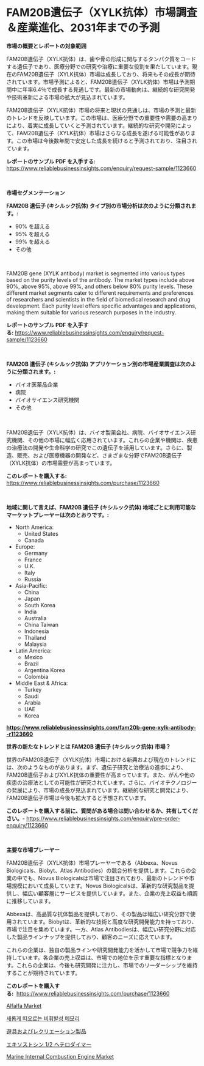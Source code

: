 <p><h1>FAM20B遺伝子（XYLK抗体）市場調査＆産業進化、2031年までの予測</h1></p><p><strong>市場の概要とレポートの対象範囲</strong></p>
<p><p>FAM20B遺伝子（XYLK抗体）は、歯や骨の形成に関与するタンパク質をコードする遺伝子であり、医療分野での研究や治療に重要な役割を果たしています。現在のFAM20B遺伝子（XYLK抗体）市場は成長しており、将来もその成長が期待されています。市場予測によると、FAM20B遺伝子（XYLK抗体）市場は予測期間中に年率6.4％で成長する見通しです。最新の市場動向は、継続的な研究開発や技術革新による市場の拡大が見込まれています。</p><p>FAM20B遺伝子（XYLK抗体）市場の将来と現状の見通しは、市場の予測と最新のトレンドを反映しています。この市場は、医療分野での重要性や需要の高まりにより、着実に成長していくと予測されています。継続的な研究や開発によって、FAM20B遺伝子（XYLK抗体）市場はさらなる成長を遂げる可能性があります。この市場は今後数年間で安定した成長を続けると予測されており、注目されています。</p></p>
<p><strong>レポートのサンプル PDF を入手する:</strong> <a href="https://www.reliablebusinessinsights.com/enquiry/request-sample/1123660">https://www.reliablebusinessinsights.com/enquiry/request-sample/1123660</a></p>
<p>&nbsp;</p>
<p><strong>市場セグメンテーション</strong></p>
<p><strong>FAM20B 遺伝子 (キシルック抗体) タイプ別の市場分析は次のように分類されます。:</strong></p>
<p><ul><li>90% を超える</li><li>95% を超える</li><li>99% を超える</li><li>その他</li></ul></p>
<p>&nbsp;</p>
<p><p>FAM20B gene (XYLK antibody) market is segmented into various types based on the purity levels of the antibody. The market types include above 90%, above 95%, above 99%, and others below 80% purity levels. These different market segments cater to different requirements and preferences of researchers and scientists in the field of biomedical research and drug development. Each purity level offers specific advantages and applications, making them suitable for various research purposes in the industry.</p></p>
<p><strong>レポートのサンプル PDF を入手する:</strong>&nbsp;<a href="https://www.reliablebusinessinsights.com/enquiry/request-sample/1123660">https://www.reliablebusinessinsights.com/enquiry/request-sample/1123660</a></p>
<p>&nbsp;</p>
<p><strong> FAM20B 遺伝子 (キシルック抗体) アプリケーション別の市場産業調査は次のように分類されます。:</strong></p>
<p><ul><li>バイオ医薬品企業</li><li>病院</li><li>バイオサイエンス研究機関</li><li>その他</li></ul></p>
<p>&nbsp;</p>
<p><p>FAM20B遺伝子（XYLK抗体）は、バイオ製薬会社、病院、バイオサイエンス研究機関、その他の市場に幅広く応用されています。これらの企業や機関は、疾患の治療法の開発や生命科学の研究でこの遺伝子を活用しています。さらに、製造、販売、および医療機器の開発など、さまざまな分野でFAM20B遺伝子（XYLK抗体）の市場需要が高まっています。</p></p>
<p><strong>このレポートを購入する:</strong>&nbsp; <a href="https://www.reliablebusinessinsights.com/purchase/1123660">https://www.reliablebusinessinsights.com/purchase/1123660</a></p>
<p>&nbsp;</p>
<p><strong>地域に関して言えば、FAM20B 遺伝子 (キシルック抗体) 地域ごとに利用可能なマーケットプレーヤーは次のとおりです。:</strong></p>
<p><ul>
    <li>
        North America:
        <ul>
            <li>United States</li>
            <li>Canada</li>
        </ul>
    </li>
    <li>
        Europe:
        <ul>
            <li>Germany</li>
            <li>France</li>
            <li>U.K.</li>
            <li>Italy</li>
            <li>Russia</li>
        </ul>
    </li>
    <li>
        Asia-Pacific:
        <ul>
            <li>China</li>
            <li>Japan</li>
            <li>South Korea</li>
            <li>India</li>
            <li>Australia</li>
            <li>China Taiwan</li>
            <li>Indonesia</li>
            <li>Thailand</li>
            <li>Malaysia</li>
        </ul>
    </li>
    <li>
        Latin America:
        <ul>
            <li>Mexico</li>
            <li>Brazil</li>
            <li>Argentina Korea</li>
            <li>Colombia</li>
        </ul>
    </li>
    <li>
        Middle East & Africa:
        <ul>
            <li>Turkey</li>
            <li>Saudi</li>
            <li>Arabia</li>
            <li>UAE</li>
            <li>Korea</li>
        </ul>
    </li>
    </ul></p>
<p><strong><a href="https://www.reliablebusinessinsights.com/fam20b-gene-xylk-antibody--r1123660">https://www.reliablebusinessinsights.com/fam20b-gene-xylk-antibody--r1123660</a></strong>&nbsp;</p>
<p><strong>世界の新たなトレンドとは FAM20B 遺伝子 (キシルック抗体) 市場？</strong></p>
<p><p>世界のFAM20B遺伝子（XYLK抗体）市場における新興および現在のトレンドには、次のようなものがあります。まず、遺伝子研究と治療法の進歩により、FAM20B遺伝子およびXYLK抗体の重要性が高まっています。また、がんや他の疾患の治療法としての可能性が研究されています。さらに、バイオテクノロジーの発展により、市場の成長が見込まれています。継続的な研究と開発により、FAM20B遺伝子市場は今後も拡大すると予想されています。</p></p>
<p><strong>このレポートを購入する前に、質問がある場合は問い合わせるか、共有してください。</strong>- <a href="https://www.reliablebusinessinsights.com/enquiry/pre-order-enquiry/1123660">https://www.reliablebusinessinsights.com/enquiry/pre-order-enquiry/1123660</a></p>
<p>&nbsp;</p>
<p><strong>主要な市場プレーヤー</strong></p>
<p><p>FAM20B遺伝子（XYLK抗体）市場プレーヤーである（Abbexa、Novus Biologicals、Biobyt、Atlas Antibodies）の競合分析を提供します。これらの企業の中でも、Novus Biologicalsは市場で注目されており、最新のトレンドや市場規模において成長しています。Novus Biologicalsは、革新的な研究製品を提供し、幅広い顧客層にサービスを提供しています。また、企業の売上収益も順調に推移しています。</p><p>Abbexaは、高品質な抗体製品を提供しており、その製品は幅広い研究分野で使用されています。Biobytは、革新的な技術と高度な研究開発能力を持っており、市場で注目を集めています。一方、Atlas Antibodiesは、幅広い研究分野に対応した製品ラインナップを提供しており、顧客のニーズに応えています。</p><p>これらの企業は、独自の製品ラインや研究開発能力を活かして市場で競争力を維持しています。各企業の売上収益は、市場での地位を示す重要な指標となります。これらの企業は、今後も研究開発に注力し、市場でのリーダーシップを維持することが期待されています。</p></p>
<p><strong>このレポートを購入する:</strong>&nbsp;&nbsp;<a href="https://www.reliablebusinessinsights.com/purchase/1123660">https://www.reliablebusinessinsights.com/purchase/1123660</a></p>
<p><p><a href="https://github.com/kaiserrayhan25/Market-Research-Report-List-1/blob/main/alfalfa-market.md">Alfalfa Market</a></p><p><a href="https://medium.com/@joanacasper2001/%EA%B8%80%EB%A1%9C%EB%B2%8C-%EC%8B%A0%ED%9D%A5-%EB%B9%84%ED%9C%98%EB%B0%9C%EC%84%B1-%EB%A9%94%EB%AA%A8%EB%A6%AC-%EC%8B%9C%EC%9E%A5-%EC%84%B9%ED%84%B0-%EC%9C%A0%ED%98%95-%EC%9D%91%EC%9A%A9-%EC%8B%9C%EC%9E%A5-%EC%B0%B8%EA%B0%80%EC%9E%90-%EC%A0%84%EB%9E%B5-%EC%A7%80%EC%97%AD%EB%B3%84-%EC%84%B1%EC%9E%A5-%EC%9D%B8%EC%82%AC%EC%9D%B4%ED%8A%B8-%EB%B0%8F-%EB%AF%B8%EB%9E%98-%EC%A0%84%EB%A7%9D-2024-2031-01df4735ea59">새롭게 떠오르는 비휘발성 메모리</a></p><p><a href="https://medium.com/@leeweir2009/2024%E5%B9%B4%E3%81%8B%E3%82%892031%E5%B9%B4%E3%81%BE%E3%81%A7%E3%81%AE%E9%81%8A%E3%81%B3%E5%A0%B4%E6%A9%9F%E5%99%A8%E3%81%A8%E3%83%AC%E3%82%AF%E3%83%AA%E3%82%A8%E3%83%BC%E3%82%B7%E3%83%A7%E3%83%B3%E8%A3%BD%E5%93%81%E3%81%AE%E5%B8%82%E5%A0%B4%E6%88%90%E9%95%B7%E8%A6%8B%E9%80%9A%E3%81%97%E3%81%AF-%E5%B8%82%E5%A0%B4%E3%81%AE%E3%83%88%E3%83%AC%E3%83%B3%E3%83%89%E5%88%86%E6%9E%90%E3%82%92%E5%90%AB%E3%82%80%E3%82%A2%E3%83%97%E3%83%AA%E3%82%B1%E3%83%BC%E3%82%B7%E3%83%A7%E3%83%B3-%E5%9C%B0%E5%9F%9F%E3%81%AE%E8%A6%8B%E9%80%9A%E3%81%97%E3%81%A8%E5%8F%8E%E7%9B%8A%E3%81%AB%E3%81%8A%E3%81%84%E3%81%A6-%E5%B9%B4%E5%B9%B3%E5%9D%87%E6%88%90%E9%95%B7%E7%8E%87-%E3%81%A7%E6%8E%A8%E5%AE%9A%E3%81%95%E3%82%8C%E3%81%A6%E3%81%84%E3%81%BE%E3%81%99-b32692101491">遊具およびレクリエーション製品</a></p><p><a href="https://github.com/RudyBoyer2017/Market-Research-Report-List-1/blob/main/6184425122000.md">エキソストシン 1/2 ヘテロダイマー</a></p><p><a href="https://issuu.com/reportprime-2/docs/marine-internal-combustion-engine-market-size-2030">Marine Internal Combustion Engine Market</a></p></p>